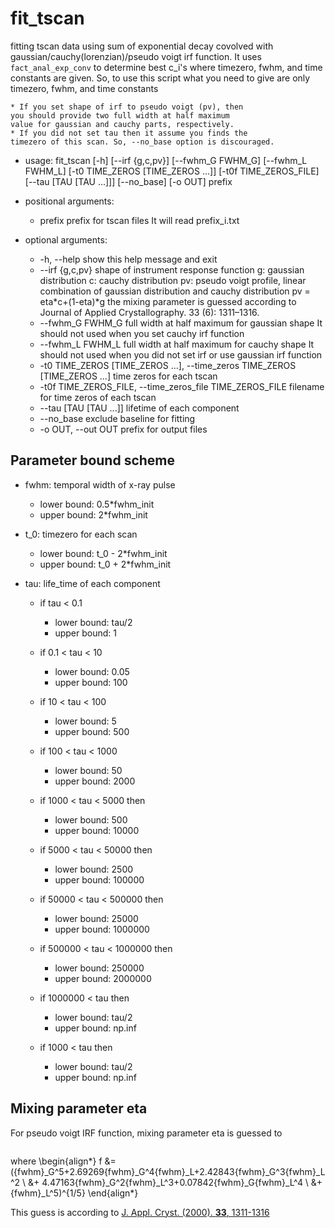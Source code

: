 # fit_tscan

fitting tscan data using sum of exponential decay covolved with gaussian/cauchy(lorenzian)/pseudo voigt irf function. It uses ``fact_anal_exp_conv`` to determine best c_i's where timezero, fwhm, and time constants are given. So, to use this script what you need to give are only timezero, fwhm, and time constants

```{Note}
* If you set shape of irf to pseudo voigt (pv), then
you should provide two full width at half maximum
value for gaussian and cauchy parts, respectively.
* If you did not set tau then it assume you finds the
timezero of this scan. So, --no_base option is discouraged.
```

* usage: fit_tscan    [-h] [--irf {g,c,pv}] [--fwhm_G FWHM_G] [--fwhm_L FWHM_L]
                     [-t0 TIME_ZEROS [TIME_ZEROS ...]] [-t0f TIME_ZEROS_FILE]
                     [--tau [TAU [TAU ...]]] [--no_base] [-o OUT]
                     prefix

* positional arguments:
  * prefix                prefix for tscan files It will read prefix_i.txt

* optional arguments:
  * -h, --help            show this help message and exit
  * --irf {g,c,pv}        shape of instrument response function g: gaussian
                         distribution c: cauchy distribution pv: pseudo voigt
                         profile, linear combination of gaussian distribution
                         and cauchy distribution pv = eta*c+(1-eta)*g the
                         mixing parameter is guessed according to Journal of
                         Applied Crystallography. 33 (6): 1311–1316.
  * --fwhm_G FWHM_G       full width at half maximum for gaussian shape It
                         should not used when you set cauchy irf function
  * --fwhm_L FWHM_L       full width at half maximum for cauchy shape It should
                         not used when you did not set irf or use gaussian irf
                         function
  * -t0 TIME_ZEROS [TIME_ZEROS ...], --time_zeros TIME_ZEROS [TIME_ZEROS ...]
                         time zeros for each tscan
  * -t0f TIME_ZEROS_FILE, --time_zeros_file TIME_ZEROS_FILE
                         filename for time zeros of each tscan
  * --tau [TAU [TAU ...]]
                         lifetime of each component
  * --no_base             exclude baseline for fitting
  * -o OUT, --out OUT     prefix for output files


## Parameter bound scheme

* fwhm: temporal width of x-ray pulse
  * lower bound: 0.5*fwhm_init
  * upper bound: 2*fwhm_init

* t_0: timezero for each scan
  * lower bound: t_0 - 2*fwhm_init
  * upper bound: t_0 + 2*fwhm_init

* tau: life_time of each component
  * if tau < 0.1
    * lower bound: tau/2
    * upper bound: 1

  * if 0.1 < tau < 10
    * lower bound: 0.05
    * upper bound: 100

  * if 10 < tau < 100
    * lower bound: 5
    * upper bound: 500

  * if 100 < tau < 1000
    * lower bound: 50
    * upper bound: 2000
	
  * if 1000 < tau < 5000 then
    * lower bound: 500
    * upper bound: 10000

  * if 5000 < tau < 50000 then
    * lower bound: 2500
    * upper bound: 100000

  * if 50000 < tau < 500000 then
    * lower bound: 25000
    * upper bound: 1000000

  * if 500000 < tau < 1000000 then
    * lower bound: 250000
    * upper bound: 2000000

  * if 1000000 < tau then
    * lower bound: tau/2
    * upper bound: np.inf

  * if 1000 < tau then
    * lower bound: tau/2
    * upper bound: np.inf
	 
## Mixing parameter eta

For pseudo voigt IRF function, mixing parameter eta is guessed to
```{math} \eta = 1.36603({fwhm}_L/f)-0.47719({fwhm}_L/f)^2+0.11116({fwhm}_L/f)^3
```
where
\begin{align*}
f &= ({fwhm}_G^5+2.69269{fwhm}_G^4{fwhm}_L+2.42843{fwhm}_G^3{fwhm}_L^2 \\
  &+ 4.47163{fwhm}_G^2{fwhm}_L^3+0.07842{fwhm}_G{fwhm}_L^4 \\
  &+ {fwhm}_L^5)^{1/5}
\end{align*}

This guess is according to [J. Appl. Cryst. (2000). **33**, 1311-1316](https://doi.org/10.1107/S0021889800010219)


